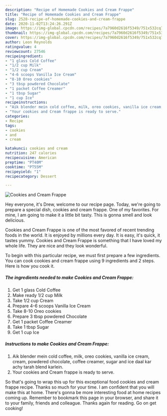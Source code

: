 ```yaml
---
description: "Recipe of Homemade Cookies and Cream Frappe"
title: "Recipe of Homemade Cookies and Cream Frappe"
slug: 2528-recipe-of-homemade-cookies-and-cream-frappe
date: 2020-11-02T13:24:26.291Z
image: https://img-global.cpcdn.com/recipes/7a7960d2616f5349/751x532cq70/cookies-and-cream-frappe-recipe-main-photo.jpg
thumbnail: https://img-global.cpcdn.com/recipes/7a7960d2616f5349/751x532cq70/cookies-and-cream-frappe-recipe-main-photo.jpg
cover: https://img-global.cpcdn.com/recipes/7a7960d2616f5349/751x532cq70/cookies-and-cream-frappe-recipe-main-photo.jpg
author: Leon Reynolds
ratingvalue: 4
reviewcount: 27546
recipeingredient:
- "1 glass Cold Coffee"
- "1/2 cup Milk"
- "1/2 cup Cream"
- "4-6 scoops Vanilla Ice Cream"
- "8-10 Oreo cookies"
- "3 tbsp powdered Chocolate"
- "1 packet Coffee Creamer"
- "1 tbsp Sugar"
- "1 cup Ice"
recipeinstructions:
- "Aik blender mein cold coffee, milk, oreo cookies, vanilla ice cream, cream, powdered chocolate, coffee creamer, sugar and ice daal kar achy tarah blend karlein."
- "Your cookies and Cream frappe is ready to serve."
categories:
- Recipe
tags:
- cookies
- and
- cream

katakunci: cookies and cream 
nutrition: 247 calories
recipecuisine: American
preptime: "PT40M"
cooktime: "PT55M"
recipeyield: "1"
recipecategory: Dessert

---
```



![Cookies and Cream Frappe](https://img-global.cpcdn.com/recipes/7a7960d2616f5349/751x532cq70/cookies-and-cream-frappe-recipe-main-photo.jpg)

Hey everyone, it's Drew, welcome to our recipe page. Today, we're going to prepare a special dish, cookies and cream frappe. One of my favorites. For mine, I am going to make it a little bit tasty. This is gonna smell and look delicious.

Cookies and Cream Frappe is one of the most favored of recent trending foods in the world. It is enjoyed by millions every day. It is easy, it's quick, it tastes yummy. Cookies and Cream Frappe is something that I have loved my whole life. They are nice and they look wonderful.




To begin with this particular recipe, we must first prepare a few ingredients. You can cook cookies and cream frappe using 9 ingredients and 2 steps. Here is how you cook it.

<!--inarticleads1-->

##### The ingredients needed to make Cookies and Cream Frappe:

1. Get 1 glass Cold Coffee
1. Make ready 1/2 cup Milk
1. Take 1/2 cup Cream
1. Prepare 4-6 scoops Vanilla Ice Cream
1. Take 8-10 Oreo cookies
1. Prepare 3 tbsp powdered Chocolate
1. Get 1 packet Coffee Creamer
1. Take 1 tbsp Sugar
1. Get 1 cup Ice




<!--inarticleads2-->

##### Instructions to make Cookies and Cream Frappe:

1. Aik blender mein cold coffee, milk, oreo cookies, vanilla ice cream, cream, powdered chocolate, coffee creamer, sugar and ice daal kar achy tarah blend karlein.
1. Your cookies and Cream frappe is ready to serve.




So that's going to wrap this up for this exceptional food cookies and cream frappe recipe. Thanks so much for your time. I am confident that you will make this at home. There's gonna be more interesting food at home recipes coming up. Remember to bookmark this page in your browser, and share it to your family, friends and colleague. Thanks again for reading. Go on get cooking!
